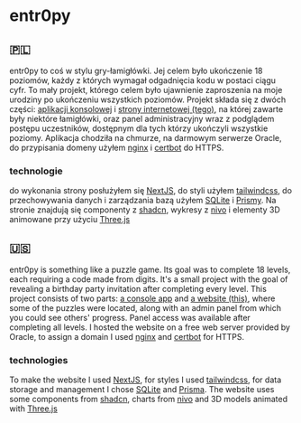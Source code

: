 # entr0py

## 🇵🇱
entr0py to coś w stylu gry-łamigłówki. Jej celem było ukończenie 18 poziomów, każdy z których wymagał odgadnięcia kodu w postaci ciągu cyfr. To mały projekt, którego celem było ujawnienie zaproszenia na moje urodziny po ukończeniu wszystkich poziomów. Projekt składa się z dwóch części: [aplikacji konsolowej](https://github.com/filipkober/sekretnezaproszeniearg) i [strony internetowej (tego)](https://github.com/filipkober/entr0py), na której zawarte były niektóre łamigłówki, oraz panel administracyjny wraz z podglądem postępu uczestników, dostępnym dla tych którzy ukończyli wszystkie poziomy. Aplikacja chodziła na chmurze, na darmowym serwerze Oracle, do przypisania domeny użyłem [nginx](https://www.nginx.com/) i [certbot](https://certbot.eff.org/) do HTTPS.

### technologie
do wykonania strony posłużyłem się [NextJS](https://nextjs.org/), do styli użyłem [tailwindcss](https://tailwindcss.com/), do przechowywania danych i zarządzania bazą użyłem [SQLite](https://www.sqlite.org/) i [Prismy](https://www.prisma.io/). Na stronie znajdują się componenty z [shadcn](https://ui.shadcn.com/), wykresy z [nivo](https://nivo.rocks/) i elementy 3D animowane przy użyciu [Three.js](https://threejs.org/)

## 🇺🇸
entr0py is something like a puzzle game. Its goal was to complete 18 levels, each requiring a code made from digits. It's a small project with the goal of revealing a birthday party invitation after completing every level. This project consists of two parts: [a console app](https://github.com/filipkober/sekretnezaproszeniearg) and [a website (this)](https://github.com/filipkober/entr0py), where some of the puzzles were located, along with an admin panel from which you could see others' progress. Panel access was available after completing all levels. I hosted the website on a free web server provided by Oracle, to assign a domain I used [nginx](https://www.nginx.com/) and [certbot](https://certbot.eff.org/) for HTTPS.

### technologies
To make the website I used [NextJS](https://nextjs.org/), for styles I used [tailwindcss](https://tailwindcss.com/), for data storage and management I chose [SQLite](https://www.sqlite.org/) and [Prisma](https://www.prisma.io/). The website uses some components from [shadcn](https://ui.shadcn.com/), charts from [nivo](https://nivo.rocks/) and 3D models animated with [Three.js](https://threejs.org/)
